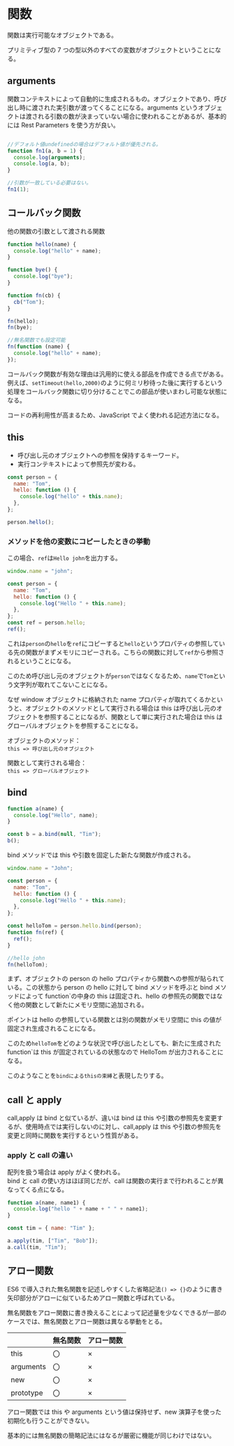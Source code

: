 # 関数

関数は実行可能なオブジェクトである。

プリミティブ型の 7 つの型以外のすべての変数がオブジェクトということになる。

## arguments

関数コンテキストによって自動的に生成されるもの。オブジェクトであり、呼び出し時に渡された実引数が渡ってくることになる。arguments というオブジェクトは渡される引数の数が決まっていない場合に使われることがあるが、基本的には Rest Parameters を使う方が良い。

```JavaScript

//デフォルト値undefinedの場合はデフォルト値が優先される。
function fn1(a, b = 1) {
  console.log(arguments);
  console.log(a, b);
}

//引数が一致している必要はない。
fn1(1);

```

## コールバック関数

他の関数の引数として渡される関数

```JavaScript
function hello(name) {
  console.log("hello" + name);
}

function bye() {
  console.log("bye");
}

function fn(cb) {
  cb("Tom");
}

fn(hello);
fn(bye);

//無名関数でも設定可能
fn(function (name) {
  console.log("hello" + name);
});

```

コールバック関数が有効な理由は汎用的に使える部品を作成できる点でがある。例えば、`setTimeout(hello,2000)`のように何ミリ秒待った後に実行するという処理をコールバック関数に切り分けることでこの部品が使いまわし可能な状態になる。

コードの再利用性が高まるため、JavaScript でよく使われる記述方法になる。

## this

- 呼び出し元のオブジェクトへの参照を保持するキーワード。
- 実行コンテキストによって参照先が変わる。

```JavaScript
const person = {
  name: "Tom",
  hello: function () {
    console.log("hello" + this.name);
  },
};

person.hello();
```

### メソッドを他の変数にコピーしたときの挙動

この場合、`ref`は`Hello john`を出力する。

```JavaScript
window.name = "john";

const person = {
  name: "Tom",
  hello: function () {
    console.log("Hello " + this.name);
  },
};
const ref = person.hello;
ref();
```

これは`person`の`hello`を`ref`にコピーすると`hello`というプロパティの参照している先の関数がまずメモリにコピーされる。こちらの関数に対して`ref`から参照されるということになる。

このため呼び出し元のオブジェクトが`person`ではなくなるため、`name`で`Tom`という文字列が取れてこないことになる。

なぜ window オブジェクトに格納された name プロパティが取れてくるかというと、オブジェクトのメソッドとして実行される場合は this は呼び出し元のオブジェクトを参照することになるが、関数として単に実行された場合は this はグローバルオブジェクトを参照することになる。

オブジェクトのメソッド：<br>
`this => 呼び出し元のオブジェクト`<br>

関数として実行される場合：<br>
`this => グローバルオブジェクト`

## bind

```js
function a(name) {
  console.log("Hello", name);
}

const b = a.bind(null, "Tim");
b();
```

bind メソッドでは this や引数を固定した新たな関数が作成される。

```js
window.name = "John";

const person = {
  name: "Tom",
  hello: function () {
    console.log("Hello " + this.name);
  },
};

const helloTom = person.hello.bind(person);
function fn(ref) {
  ref();
}

//hello john
fn(helloTom);
```

まず、オブジェクトの person の hello プロパティから関数への参照が貼られている。この状態から person の hello に対して bind メソッドを呼ぶと bind メソッドによって function`の中身の this は固定され、hello の参照先の関数ではなく他の関数として新たにメモリ空間に追加される。

ポイントは hello の参照している関数とは別の関数がメモリ空間に this の値が固定され生成されることになる。

このため`helloTom`をどのような状況で呼び出したとしても、新たに生成された function`は this が固定されているの状態なので HelloTom が出力されることになる。

このようなことを`bindによるthisの束縛`と表現したりする。

## call と apply

call,apply は bind と似ているが、違いは bind は this や引数の参照先を変更するが、使用時点では実行しないのに対し、call,apply は this や引数の参照先を変更と同時に関数を実行するという性質がある。

### apply と call の違い

配列を扱う場合は apply がよく使われる。<br>
bind と call の使い方はほぼ同じだが、call は関数の実行まで行われることが異なってくる点になる。

```js
function a(name, name1) {
  console.log("hello " + name + " " + name1);
}

const tim = { name: "Tim" };

a.apply(tim, ["Tim", "Bob"]);
a.call(tim, "Tim");
```

## アロー関数

ES6 で導入された無名関数を記述しやすくした省略記法`() => {}`のように書き矢印部分がアローに似ているためアロー関数と呼ばれている。

無名関数をアロー関数に書き換えることによって記述量を少なくできるが一部のケースでは、無名関数とアロー関数は異なる挙動をとる。

|           | 無名関数 | アロー関数 |
| --------- | -------- | ---------- |
| this      | 〇       | ×          |
| arguments | 〇       | ×          |
| new       | 〇       | ×          |
| prototype | 〇　     | ×          |

アロー関数では this や arguments という値は保持せず、new 演算子を使った初期化も行うことができない。<br>

基本的には無名関数の簡略記法にはなるが厳密に機能が同じわけではない。
